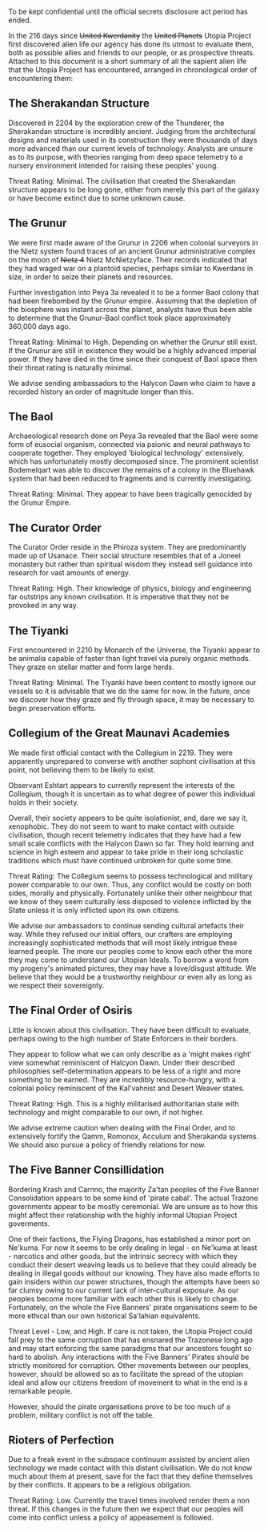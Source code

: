 To be kept confidential until the official secrets disclosure act period has ended.

In the 216 days since ~~United Kwerdanity~~ the ~~United Planets~~ Utopia Project first discovered alien life our agency has done its utmost to evaluate them, both as possible allies and friends to our people, or as prospective threats. Attached to this document is a short summary of all the sapient alien life that the Utopia Project has encountered, arranged in chronological order of encountering them:

## The Sherakandan Structure
Discovered in 2204 by the exploration crew of the Thunderer, the Sherakandan structure is incredibly ancient. Judging from the architectural designs and materials used in its construction they were thousands of days more advanced than our current levels of technology. Analysts are unsure as to its purpose, with theories ranging from deep space telemetry to a nursery environment intended for raising these peoples' young.

Threat Rating: Minimal. The civilisation that created the Sherakandan structure appears to be long gone, either from merely this part of the galaxy or have become extinct due to some unknown cause.

## The Grunur
We were first made aware of the Grunur in 2206 when colonial surveyors in the Nietz system found traces of an ancient Grunur administrative complex on the moon of ~~Nietz 4~~ Nietz McNietzyface. Their records indicated that they had waged war on a plantoid species, perhaps similar to Kwerdans in size, in order to seize their planets and resources.

Further investigation into Peya 3a revealed it to be a former Baol colony that had been firebombed by the Grunur empire. Assuming that the depletion of the biosphere was instant across the planet, analysts have thus been able to determine that the Grunur-Baol conflict took place approximately 360,000 days ago.

Threat Rating: Minimal to High. Depending on whether the Grunur still exist. If the Grunur are still in existence they would be a highly advanced imperial power. If they have died in the time since their conquest of Baol space then their threat rating is naturally minimal. 

We advise sending ambassadors to the Halycon Dawn who claim to have a recorded history an order of magnitude longer than this.

## The Baol
Archaeological research done on Peya 3a revealed that the Baol were some form of eusocial organism, connected via psionic and neural pathways to cooperate together. They employed 'biological technology' extensively, which has unfortunately mostly decomposed since. The prominent scientist Bodemelqart was able to discover the remains of a colony in the Bluehawk system that had been reduced to fragments and is currently investigating.

Threat Rating: Minimal. They appear to have been tragically genocided by the Grunur Empire.

## The Curator Order
The Curator Order reside in the Phiroza system. They are predominantly made up of Usanace. Their social structure resembles that of a Joneel monastery but rather than spiritual wisdom they instead sell guidance into research for vast amounts of energy.

Threat Rating: High. Their knowledge of physics, biology and engineering far outstrips any known civilisation. It is imperative that they not be provoked in any way.

## The Tiyanki
First encountered in 2210 by Monarch of the Universe, the Tiyanki appear to be animalia capable of faster than light travel via purely organic methods. They graze on stellar matter and form large herds.

Threat Rating: Minimal. The Tiyanki have been content to mostly ignore our vessels so it is advisable that we do the same for now. In the future, once we discover how they graze and fly through space, it may be necessary to begin preservation efforts.

## Collegium of the Great Maunavi Academies
We made first official contact with the Collegium in 2219. They were apparently unprepared to converse with another sophont civilisation at this point, not believing them to be likely to exist.

Observant Eshtart appears to currently represent the interests of the Collegium, though it is uncertain as to what degree of power this individual holds in their society.

Overall, their society appears to be quite isolationist, and, dare we say it, xenophobic. They do not seem to want to make contact with outside civilisation, though recent telemetry indicates that they have had a few small scale conflicts with the Halycon Dawn so far. They hold learning and science in high esteem and appear to take pride in their long scholastic traditions which must have continued unbroken for quite some time.

Threat Rating: The Collegium seems to possess technological and military power comparable to our own. Thus, any conflict would be costly on both sides, morally and physically. Fortunately unlike their other neighbour that we know of they seem culturally less disposed to violence inflicted by the State unless it is only inflicted upon its own citizens.

We advise our ambassadors to continue sending cultural artefacts their way. While they refused our initial offers, our crafters are employing increasingly sophisticated methods that will most likely intrigue these learned people. The more our peoples come to know each other the more they may come to understand our Utopian Ideals. To borrow a word from my progeny's animated pictures, they may have a love/disgust attitude. We believe that they would be a trustworthy neighbour or even ally as long as we respect their sovereignty.

## The Final Order of Osiris
Little is known about this civilisation. They have been difficult to evaluate, perhaps owing to the high number of State Enforcers in their borders.

They appear to follow what we can only describe as a 'might makes right' view somewhat reminiscent of Halcyon Dawn. Under their described philosophies self-determination appears to be less of a right and more something to be earned. They are incredibly resource-hungry, with a colonial policy reminiscent of the Kal'vahnist and Desert Weaver states.

Threat Rating: High. This is a highly militarised authoritarian state with technology and might comparable to our own, if not higher. 

We advise extreme caution when dealing with the Final Order, and to extensively fortify the Qamm, Romonox, Acculum and Sherakanda systems. We should also pursue a policy of friendly relations for now.

## The Five Banner Consillidation
Bordering Krash and Carnno, the majority Za'tan peoples of the Five Banner Consolidation appears to be some kind of 'pirate cabal'. The actual Trazone governments appear to be mostly ceremonial. We are unsure as to how this might affect their relationship with the highly informal Utopian Project goverments.

One of their factions, the Flying Dragons, has established a minor port on Ne'kuma. For now it seems to be only dealing in legal - on Ne'kuma at least -  narcotics and other goods, but the intrinsic secrecy with which they conduct their desert weaving leads us to believe that they could already be dealing in illegal goods without our knowing. They have also made efforts to gain insiders within our power structures, though the attempts have been so far clumsy owing to our current lack of inter-cultural exposure. As our peoples become more familiar with each other this is likely to change. Fortunately, on the whole the Five Banners' pirate organisations seem to be more ethical than our own historical Sa'lahian equivalents.

Threat Level - Low, and High. If care is not taken, the Utopia Project could fall prey to the same corruption that has ensnared the Trazonese long ago and may start enforcing the same paradigms that our ancestors fought so hard to abolish. Any interactions with the Five Banners' Pirates should be strictly monitored for corruption. Other movements between our peoples, however, should be allowed so as to facilitate the spread of the utopian ideal and allow our citizens freedom of movement to what in the end is a remarkable people.

However, should the pirate organisations prove to be too much of a problem, military conflict is not off the table.

## Rioters of Perfection
Due to a freak event in the subspace continuum assisted by ancient alien technology we made contact with this distant civilisation. We do not know much about them at present, save for the fact that they define themselves by their conflicts. It appears to be a religious obligation.

Threat Rating: Low. Currently the travel times involved render them a non threat. If this changes in the future then we expect that our peoples will come into conflict unless a policy of appeasement is followed.



